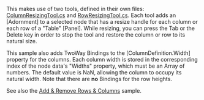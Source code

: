 This makes use of two tools, defined in their own files:
[ColumnResizingTool.cs](https://github.com/NorthwoodsSoftware/GoDiagram/blob/main/Extensions/Tools/ColumnResizing/ColumnResizingTool.cs) and
[RowResizingTool.cs](https://github.com/NorthwoodsSoftware/GoDiagram/blob/main/Extensions/Tools/RowResizing/RowResizingTool.cs).
Each tool adds an [Adornment] to a selected node that has a resize handle for each column or each row of a "Table" [Panel].
While resizing, you can press the Tab or the Delete key in order to stop the tool and restore the column or row to its natural size.

This sample also adds TwoWay Bindings to the [ColumnDefinition.Width] property for the columns.
Each column width is stored in the corresponding index of the node data's "Widths" property, which must be an Array of numbers.
The default value is NaN, allowing the column to occupy its natural width.
Note that there are **no** Bindings for the row heights.

See also the [Add & Remove Rows & Columns](demo/AddRemoveColumns) sample.